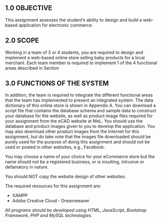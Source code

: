 ## 1.0 OBJECTIVE
This assignment assesses the student’s ability to design and build a web-based
application for electronic commerce.

## 2.0 SCOPE
Working in a team of 3 or 4 students, you are required to design and implement a
web-based online store selling baby products for a local merchant. Each team
member is required to implement 1 of the 4 functional areas described in Section

## 3.0 FUNCTIONS OF THE SYSTEM 
In addition, the team is required to integrate the different functional areas that the team has implemented to present an integrated system.
The data dictionary of this online store is shown in Appendix A. You can download
a script file that contains the database schema and sample data to construct your
database for the website, as well as product image files required for your
assignment from the eCAD website at MeL. You should use the database and
product images given to you to develop the application. You may also download
other product images from the Internet for this assignment, but do take note that the
images file downloaded should be purely used for the purpose of doing this
assignment and should not be used or posted in other websites, e.g.,
Facebook.

You may choose a name of your choice for your eCommerce store but the name
should not be a registered business, or is insulting, intrusive or defamatory in
nature.

You should NOT copy the website design of other websites.

The required resources for this assignment are:
- XAMPP
- Adobe Creative Cloud - Dreamweaver

*All programs should be developed using HTML, JavaScript, Bootstrap Framework, PHP and MySQL technologies.*